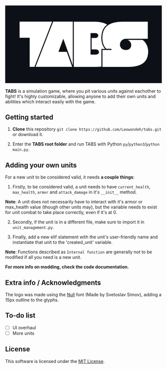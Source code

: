 ![TABS (TABS logo, font is Null)](img/logo.20.png)

**TABS** is a simulation game, where you pit various units against eachother to fight! It's highly customizable, allowing anyone to add their own units and abilities which interact easily with the game.

## Getting started

1. **Clone** this repository ```git clone https://github.com/Leowondeh/tabs.git``` or download it.

2. Enter the **TABS root folder** and run TABS with Python ```py```/```python3```/```python``` ```main.py```.

## Adding your own units

For a new unit to be considered valid, it needs **a couple things**:

1. Firstly, to be considered valid, a unit needs to have ```current_health```, ```max_health```, ```armor``` and ```attack_damage``` in it's ```__init__``` method. 

**Note**: A unit does not necessarily have to interact with it's armor or max_health value (though other units may), but the variable needs to exist for unit combat to take place correctly, even if it's at 0.

2. Secondly, if the unit is in a different file, make sure to import it in ```unit_management.py```.

3. Finally, add a new elif statement with the unit's user-friendly name and instantiate that unit to the 'created_unit' variable.

**Note**: Functions described as ```Internal function``` are generally not to be modified if all you need is a new unit.

**For more info on modding, check the code documentation.**

## Extra info / Acknowledgments

The logo was made using the [Null](https://www.fontfabric.com/fonts/null/#font-styles) font (Made by Svetoslav Simov), adding a 15px outline to the glyphs.

## To-do list

- [ ] UI overhaul
- [ ] More units

## License

This software is licensed under the [MIT License](https://en.wikipedia.org/wiki/MIT_License).
